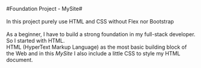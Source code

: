 #Foundation Project - MySite#
<br>
<br>
In this project purely use HTML and CSS without Flex nor Bootstrap<br>
<br>
As a beginner, I have to build a strong foundation in my full-stack developer. So I started with HTML.<br>
HTML (HyperText Markup Language) as the most basic building block of the Web and in this <i>MySite</i> I also include a little CSS to style my HTML document.
